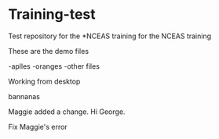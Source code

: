 # Training-test
Test repository for the *NCEAS training for the NCEAS training


These are the demo files

-aplles
-oranges
-other files

Working from desktop


bannanas

Maggie added a change. Hi George.

Fix Maggie's error